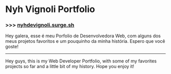 # Nyh Vignoli Portfolio
### >>> [nyhdevignoli.surge.sh](https://www.nyhdevignoli.surge.sh/)

Hey galera, esse é meu Porfolio de Desenvolvedora Web, com alguns dos meus projetos favoritos e um pouquinho da minha história.
Espero que você goste!

---

Hey guys, this is my Web Developer Portfolio, with some of my favorites projects so far and a little bit of my history.
Hope you enjoy it!
